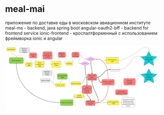 # meal-mai

приложение по доставке еды в московском авиационном институте
meal-ms - backend, java spring boot
angular-oauth2-bff - backend for frontend service 
ionic-frontend - кроспалтформенный с использованием фреймворка ionic и angular

![user_flow](/user_flow.jpg)
